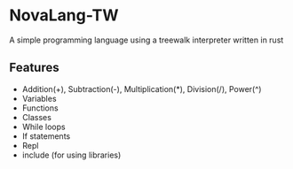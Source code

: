 # NovaLang-TW
A simple programming language using a treewalk interpreter written in rust

## Features
- Addition(+), Subtraction(-), Multiplication(*), Division(/), Power(^)
- Variables
- Functions
- Classes
- While loops
- If statements
- Repl
- include (for using libraries)
